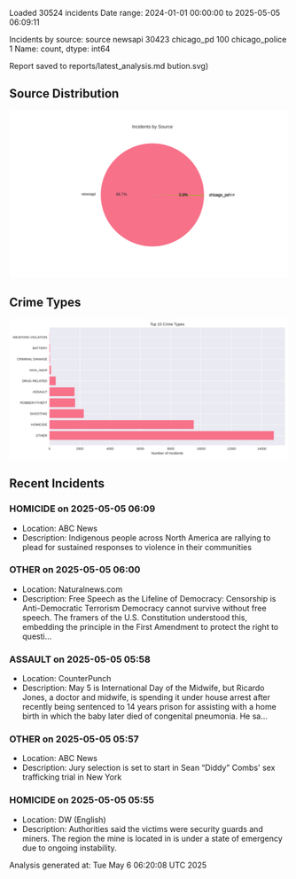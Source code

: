 
Loaded 30524 incidents
Date range: 2024-01-01 00:00:00 to 2025-05-05 06:09:11

Incidents by source:
source
newsapi           30423
chicago_pd          100
chicago_police        1
Name: count, dtype: int64

Report saved to reports/latest_analysis.md
bution.svg)

## Source Distribution
![Source Distribution](images/source_distribution.svg)

## Crime Types
![Crime Types](images/crime_types.svg)

## Recent Incidents

### HOMICIDE on 2025-05-05 06:09
- Location: ABC News
- Description: Indigenous people across North America are rallying to plead for sustained responses to violence in their communities


### OTHER on 2025-05-05 06:00
- Location: Naturalnews.com
- Description: Free Speech as the Lifeline of Democracy: Censorship is Anti-Democratic Terrorism Democracy cannot survive without free speech. The framers of the U.S. Constitution understood this, embedding the principle in the First Amendment to protect the right to questi…


### ASSAULT on 2025-05-05 05:58
- Location: CounterPunch
- Description: May 5 is International Day of the Midwife, but Ricardo Jones, a doctor and midwife, is spending it under house arrest after recently being sentenced to 14 years prison for assisting with a home birth in which the baby later died of congenital pneumonia. He sa…


### OTHER on 2025-05-05 05:57
- Location: ABC News
- Description: Jury selection is set to start in Sean “Diddy” Combs' sex trafficking trial in New York


### HOMICIDE on 2025-05-05 05:55
- Location: DW (English)
- Description: Authorities said the victims were security guards and miners. The region the mine is located in is under a state of emergency due to ongoing instability.

Analysis generated at: Tue May  6 06:20:08 UTC 2025
